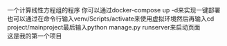 一个计算线性方程组的程序
你可以通过docker-compose up -d来实现一键部署</br>
也可以通过在命令行输入venv/Scripts/activate来使用虚拟环境然后再输入cd project/mainproject最后输入python manage.py runserver来启动页面</br>
这是我的第一个项目

